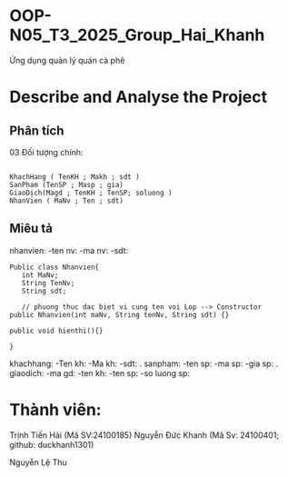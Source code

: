 # OOP-N05_T3_2025_Group_Hai_Khanh

Ứng dụng quản lý quán cà phê

# Describe and Analyse the Project 

## Phân tích

03 Đối tượng chính:

```

KhachHang ( TenKH ; Makh ; sdt )
SanPham (TenSP ; Masp ; gia)
GiaoDịch(Magd ; TenKH ; TenSP; soluong )
NhanVien ( MaNv ; Ten ; sdt)

```

## Miêu tả
nhanvien: 
 -ten nv:
 -ma nv:
 -sdt:

 ```
 Public class Nhanvien{
    int MaNv;
    String TenNv;
    String sdt;

    // phuong thuc dac biet vi cung ten voi Lop --> Constructor
public Nhanvien(int maNv, String tenNv, String sdt) {}

public void hienthi(){}

}

 ```
khachhang:
 -Ten kh:
 -Ma kh:
 -sdt:
 .
sanpham:
 -ten sp:
 -ma sp:
 -gia sp:
 .
giaodich:
 -ma gd:
 -ten kh:
 -ten sp:
 -so luong sp:


# Thành viên:

Trịnh Tiến Hải (Mã SV:24100185)
Nguyễn Đức Khanh (Mã Sv: 24100401; github: duckhanh1301)


Nguyễn Lệ Thu
